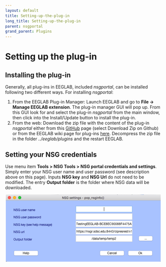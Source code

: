 ```yaml
---
layout: default
title: Setting-up-the-plug-in
long_title: Setting-up-the-plug-in
parent: nsgportal
grand_parent: Plugins
---
```

# Setting up the plug-in

## Installing the plug-in

Generally, all plug-ins in EEGLAB, included *nsgportal*, can be installed following two different ways. For installing *nsgportal*:

1. From the EEGLAB Plug-in Manager: Launch EEGLAB and go to **File -> Manage EEGLAB extension**. The plug-in manager GUI will pop up. From this GUI look for and select the plug-in *nsgportal* from the main window, then click into the Install/Update button to install the plug-in.
2. From the web: Download the zip file with the content of the plug-in *nsgportal*  either from this [GitHub](https://github.com/sccn/nsgportal) page (select Download Zip on Github) or from the EEGLAB wiki page for plug-ins [here](https://sccn.ucsd.edu/wiki/Plugin_list_all). Decompress the zip file in the folder *../eeglab/plugins* and the restart EEGLAB.

## Setting your NSG credentials
Use menu item **Tools > NSG Tools > NSG portal credentials and settings**. Simply enter your NSG user name and user password (see description above on this page). Inputs **NSG key** and **NSG Url** do not need to be modified. The entry **Output folder** is the folder where NSG data will be downloaded.

<center>
<img src="https://github.com/nucleuscub/pop_nsg_wiki/blob/master/docs/img/500px-Nsgcredentials.png" alt="drawing" width="500"/>
</center>